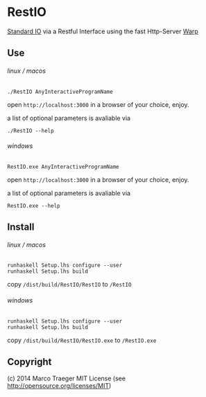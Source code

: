 RestIO
======

<a href="http://en.wikipedia.org/wiki/Standard_streams" target="_blank">Standard IO</a>
via a Restful Interface using the fast Http-Server <a href="https://hackage.haskell.org/package/warp" target="_blank">Warp</a>

Use
------

###### linux / macos

```
./RestIO AnyInteractiveProgramName
```

open `http://localhost:3000` in a browser of your choice, enjoy.

a list of optional parameters is avaliable via
```
./RestIO --help
```

###### windows

```
RestIO.exe AnyInteractiveProgramName
```

open `http://localhost:3000` in a browser of your choice, enjoy.

a list of optional parameters is avaliable via
```
RestIO.exe --help
```

Install
------

###### linux / macos

```
runhaskell Setup.lhs configure --user
runhaskell Setup.lhs build
```

copy `/dist/build/RestIO/RestIO` to `/RestIO`

###### windows

```
runhaskell Setup.lhs configure --user
runhaskell Setup.lhs build
```

copy `/dist/build/RestIO/RestIO.exe` to `/RestIO.exe`

Copyright
------

(c) 2014 Marco Traeger
MIT License (see http://opensource.org/licenses/MIT)
